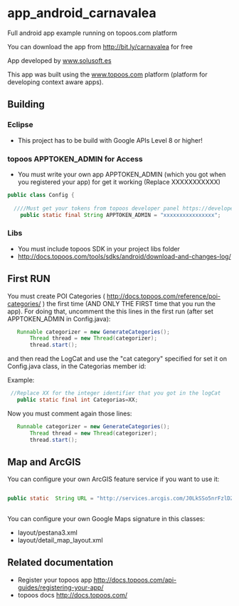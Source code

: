 app_android_carnavalea
======================

Full android app example running on topoos.com platform

You can download the app from http://bit.ly/carnavalea for free

App developed by www.solusoft.es


This app was built using the www.topoos.com platform (platform for developing context aware apps).

## Building

### Eclipse
 * This project has to be build with Google APIs Level 8 or higher!

### topoos APPTOKEN_ADMIN for Access
 * You must write your own app APPTOKEN_ADMIN (which you got when you registered your app) for get it working (Replace XXXXXXXXXXX)
  
```java
public class Config {
  
  ////Must get your tokens from topoos developer panel https://developers.topoos.com
	public static final String APPTOKEN_ADMIN = "xxxxxxxxxxxxxxxx";
```

### Libs
 * You must include topoos SDK in your project libs folder
 * http://docs.topoos.com/tools/sdks/android/download-and-changes-log/

## First RUN

 You must create POI Categories ( http://docs.topoos.com/reference/poi-categories/ ) the first time (AND ONLY THE FIRST time that you run the app).
 For doing that, uncomment the this lines in the first run (after set APPTOKEN_ADMIN in Config.java):
 
 ```java
  	Runnable categorizer = new GenerateCategories();
		Thread thread = new Thread(categorizer);
		thread.start();
```

and then read the LogCat and use the "cat category" specified for set it on Config.java class, in the Categorias member id:

Example:
 
 ```java
  //Replace XX for the integer identifier that you got in the logCat
    public static final int Categorias=XX;
```

Now you must comment again those lines:

 ```java
    Runnable categorizer = new GenerateCategories();
		Thread thread = new Thread(categorizer);
		thread.start();
```

## Map and ArcGIS

You can configure your own ArcGIS feature service if you want to use it:


 ```java
 
public static  String URL = "http://services.arcgis.com/J0LkSSo5nrFzlDZZ/arcgis/rest/services/carnavalea_poi/FeatureServer/0/addFeatures";
  
```

You can configure your own Google Maps signature in this classes:

* layout/pestana3.xml
* layout/detail_map_layout.xml


## Related documentation

 * Register your topoos app http://docs.topoos.com/api-guides/registering-your-app/
 * topoos docs http://docs.topoos.com/

